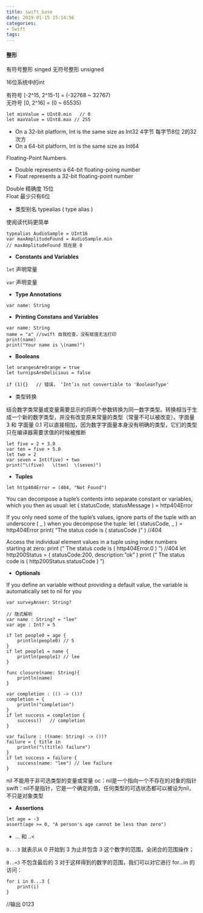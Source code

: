 ```yaml
---
title: swift_base
date: 2019-01-15 15:14:56
categories:
- Swift
tags:
---
```


#### 整形
有符号整形 singed  无符号整形 unsigned

16位系统中的int   

有符号 [-2^15, 2^15-1] = (-32768 ~ 32767)   
无符号 [0, 2^16] = (0 ~ 65535)
```
let minValue = UInt8.min   // 0
let maxValue = UInt8.max // 255
```
* On a 32-bit platform, Int is the same size as Int32  4字节 每字节8位 2的32次方 
* On a 64-bit platform, Int is the same size as Int64

Floating-Point Numbers

* Double represents a 64-bit floating-poing number
* Float represents a 32-bit floating-point number

Double 精确度 15位  
Float 最少只有6位


* 类型别名 typealias  ( type  alias )

使阅读代码更简单
```
typealias AudioSample = UInt16
var maxAmplitudeFound = AudioSample.min
// maxAmplitudeFound 现在是 0
```




* **Constants and Variables**

`let` 声明常量 

`var` 声明变量

* **Type Annotations**

```
var name: String
```

* **Printing Constans and Variables**
```
var name: String
name = "a" //swift 自我检查，没有赋值无法打印
print(name)
print("Your name is \(name)")
```


* **Booleans**
```
let orangesAreOrange = true
let turnipsAreDelicious = false

if (1){}   // 错误， ‘Int’is not convertible to 'BooleanType'
```
*  类型转换

结合数字类常量或变量需要显示的将两个参数转换为同一数字类型。转换相当于生成一个新的数字类型，并没有改变原来常量的类型（常量不可以被改变）。字面量 3 和 字面量 0.1 可以直接相加，因为数字字面量本身没有明确的类型，它们的类型只在编译器需要求值的时候被推断
```
let five = 2 + 3.0
var ten = five + 5.0
let two = 2
var seven = Int(five) + two
print("\(five)   \(ten)  \(seven)")
```
* **Tuples**
```
let http404Error = (404, "Not Found")
```
You can decompose a tuple’s contents into separate constant or variables, which you then  as usual:
let   ( statusCode,  statusMessage )  = http404Error

If you only need some of the tuple’s values, ignore parts of the tuple with an underscore ( _ ) when you decompose the tuple:
let   (  statusCode, _  ) = http404Error 
print( “The status code is \( statusCode )” )      //404

Access the individual element values in a tuple using index numbers starting at zero:
print (“ The status code is \( http404Error.0 ) ”)     //404
let http200Status = ( statusCode:200, description:”ok” )
print (“ The status code is \( http200Status.statusCode ) ”)


* **Optionals**

If you define an variable without providing a default value, the variable is automatically set to nil for you
```
var surveyAnser: String?

// 隐式解析
var name : String? = "lee"
var age : Int? = 5

if let people0 = age {
    println(people0) // 5
}
if let people1 = name {
    println(people1) // lee
}

func closure(name: String){
    println(name)
}

var completion : (() -> ())?
completion = {
    println("completion")
}
if let success = completion {
    success()   // completion
}

var failure : ((name: String) -> ())?
failure = { title in
    println("\(title) failure")
}
if let success = failure {
    success(name: "lee") // lee failure
}
```
nil 不能用于非可选类型的变量或常量
oc：nil是一个指向一个不存在的对象的指针
swift：nil不是指针，它是一个确定的值，任何类型的可选状态都可以被设为nil，不只是对象类型

* **Assertions**
```
let age = -3
assert(age >= 0, "A person's age cannot be less than zero")
```



- ... 和 ..<

`0...3` 就表示从 0 开始到 3 为止并包含 3 这个数字的范围，全闭合的范围操作；
 
`0..<3` 不包含最后的 3 
对于这样得到的数字的范围，我们可以对它进行 for...in 的访问：
```
for i in 0...3 {
    print(i)
}
```
//输出 0123





